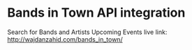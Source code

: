 # Bands in Town API integration
Search for Bands and Artists Upcoming Events
live link:  http://wajdanzahid.com/bands_in_town/
